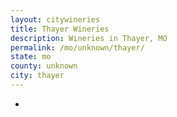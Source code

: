 ```yaml
---
layout: citywineries
title: Thayer Wineries
description: Wineries in Thayer, MO
permalink: /mo/unknown/thayer/
state: mo
county: unknown
city: thayer
---
```

-
